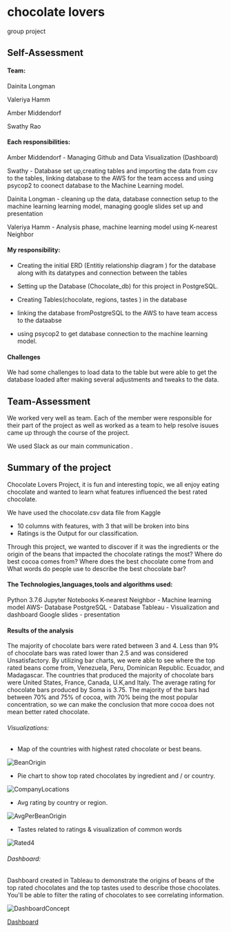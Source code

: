 # chocolate lovers
group project 


## Self-Assessment

#### Team:

Dainita Longman

Valeriya Hamm

Amber Middendorf

Swathy Rao

#### Each responsibilities: 

Amber Middendorf -  Managing Github and Data Visualization (Dashboard)

Swathy - Database set up,creating tables and importing the data from csv to the tables, linking database to the AWS for the team access and using psycop2 to coonect database to the Machine Learning model.

Dainita Longman -  cleaning up the data, database connection setup to the machine learning learning model,  managing google slides set up and presentation 

Valeriya Hamm - Analysis phase, machine learning model using K-nearest Neighbor

#### My responsibility:

- Creating the initial ERD (Entitiy relationship diagram ) for the database along with its datatypes and connection between the tables

- Setting up the Database (Chocolate_db) for this project in PostgreSQL. 

- Creating Tables(chocolate, regions, tastes ) in the database 

- linking the database fromPostgreSQL to the AWS to  have team access to the dataabse 

- using psycop2  to get  database connection  to the machine learning model.


#### Challenges 

We had some challenges to load data to the table but were able to get the database loaded after making several adjustments and tweaks to the data. 

## Team-Assessment

We worked very well as team. Each of the member were responsible for their part of the project as well as worked as a team to help resolve isuues came up through the course of the project. 

We used Slack as our main communication . 

## Summary of the project 

Chocolate Lovers Project, it is fun and interesting topic, we all enjoy eating chocolate and wanted to learn what features influenced the best rated chocolate. 

We have used the chocolate.csv data file from Kaggle
* 10 columns with features, with 3 that will be broken into bins
* Ratings is the Output for our classification.

Through this project, we wanted to discover if it was the ingredients or the origin of the beans that impacted the chocolate ratings the most? Where do best cocoa comes from? Where does the best chocolate come from and What words do people use to describe the best chocolate bar?

#### The Technologies,languages,tools and algorithms used: 

Python 3.7.6
Jupyter Notebooks
K-nearest Neighbor - Machine learning model
AWS- Database
PostgreSQL - Database
Tableau - Visualization and dashboard 
Google slides - presentation 

#### Results of the analysis 

The majority of chocolate bars were rated between 3 and 4. Less than 9% of chocolate bars was rated lower than 2.5 and was considered Unsatisfactory.  By utilizing bar charts, we were able to see where the top rated beans come from, Venezuela, Peru, Dominican Republic. Ecuador, and Madagascar. The countries that produced the majority of chocolate bars were United States, France, Canada, U.K,and Italy. The average rating for chocolate bars produced by Soma is 3.75. The majority of the bars had between 70% and 75% of cocoa, with 70% being the most popular concentration, so we can make the conclusion that more cocoa does not mean better rated chocolate. 



###### Visualizations:
* Map of the countries with highest rated chocolate or best beans.

![BeanOrigin](https://user-images.githubusercontent.com/95837693/170160404-0cce849e-75bc-429b-852d-e8e98e20b790.PNG)

* Pie chart to show top rated chocolates by ingredient and / or country.

![CompanyLocations](https://user-images.githubusercontent.com/95837693/170160418-b984d22d-5c8b-4658-bfd4-aeb3b2ccfbc8.PNG)

* Avg rating by country or region.

![AvgPerBeanOrigin](https://user-images.githubusercontent.com/95837693/170160438-bffbd400-fb00-4626-af2d-8e1b010cf0eb.PNG)


* Tastes related to ratings & visualization of common words

![Rated4](https://user-images.githubusercontent.com/95837693/170157155-0f01b9d7-116d-45a3-91e3-aa2480da9bd6.png)


###### Dashboard:

Dashboard created in Tableau to demonstrate the origins of beans of the top rated chocolates and the top tastes used to describe those chocolates. You'll be able to filter the rating of chocolates to see correlating information.

![DashboardConcept](https://user-images.githubusercontent.com/95837693/171538039-2054d1a0-79c9-4d66-92ba-0b1f6e12ddbe.PNG)

[Dashboard](https://public.tableau.com/app/profile/amber.middendorf/viz/Chocolate_Lovers_Maps/ChocolateStory?publish=yes)

